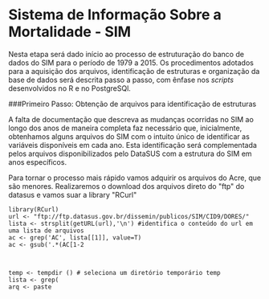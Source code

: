 # Sistema de Informação Sobre a Mortalidade - SIM

Nesta etapa será dado início ao processo de estruturação do banco de dados do SIM para o período de 1979 a 2015. Os procedimentos adotados para a aquisição dos arquivos, identificação de estruturas e organização da base de dados será descrita passo a passo, com ênfase nos _scripts_ desenvolvidos no R e no PostgreSQl.

###Primeiro Passo: Obtenção de arquivos para identificação de estruturas

A falta de documentação que descreva as mudanças ocorridas no SIM ao longo dos anos de maneira completa faz necessário que, inicialmente, obtenhamos alguns arquivos do SIM com o intuito único de identificar as variáveis disponíveis em cada ano. Esta identificação será complementada pelos arquivos disponibilizados pelo DataSUS com a estrutura do SIM em anos específicos.

Para tornar o processo mais rápido vamos adquirir os arquivos do Acre, que são menores. Realizaremos o download dos arquivos direto do "ftp" do datasus e vamos suar a library "RCurl"

```{r}
library(RCurl)
url <- "ftp://ftp.datasus.gov.br/dissemin/publicos/SIM/CID9/DORES/"
lista <- strsplit(getURL(url),'\n') #identifica o conteúdo do url em uma lista de arquivos
ac <- grep('AC', lista[[1]], value=T)
ac <- gsub('.*(AC[1-2



temp <- tempdir () # seleciona um diretório temporário temp
lista <- grep(
arq <- paste
```
